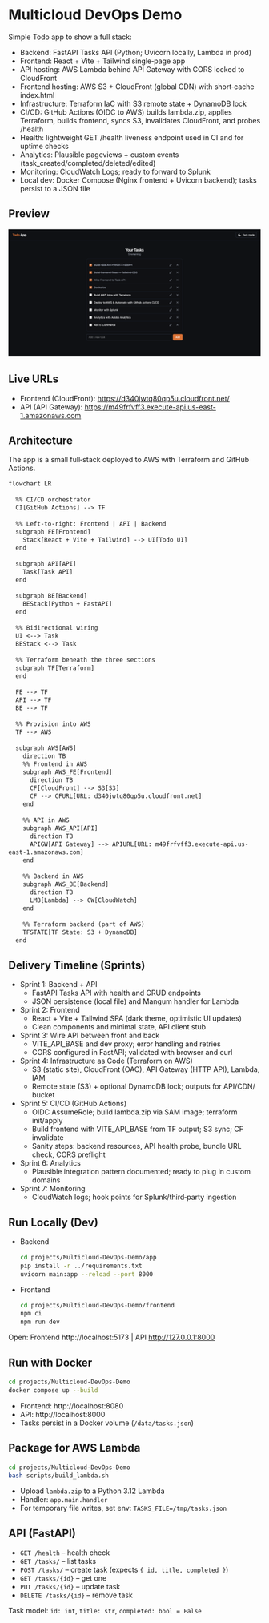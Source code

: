 # Multicloud DevOps Demo

Simple Todo app to show a full stack:

- Backend: FastAPI Tasks API (Python; Uvicorn locally, Lambda in prod)
- Frontend: React + Vite + Tailwind single‑page app
- API hosting: AWS Lambda behind API Gateway with CORS locked to CloudFront
- Frontend hosting: AWS S3 + CloudFront (global CDN) with short‑cache index.html
- Infrastructure: Terraform IaC with S3 remote state + DynamoDB lock
- CI/CD: GitHub Actions (OIDC to AWS) builds lambda.zip, applies Terraform, builds frontend, syncs S3, invalidates CloudFront, and probes /health
- Health: lightweight GET /health liveness endpoint used in CI and for uptime checks
- Analytics: Plausible pageviews + custom events (task_created/completed/deleted/edited)
- Monitoring: CloudWatch Logs; ready to forward to Splunk
- Local dev: Docker Compose (Nginx frontend + Uvicorn backend); tasks persist to a JSON file

## Preview

<img src="docs/todo-app.png" alt="Todo App UI" />

## Live URLs

- Frontend (CloudFront): https://d340jwtq80qp5u.cloudfront.net/
- API (API Gateway): https://m49frfvff3.execute-api.us-east-1.amazonaws.com

## Architecture

The app is a small full‑stack deployed to AWS with Terraform and GitHub Actions.

```mermaid
flowchart LR

  %% CI/CD orchestrator
  CI[GitHub Actions] --> TF

  %% Left-to-right: Frontend | API | Backend
  subgraph FE[Frontend]
    Stack[React + Vite + Tailwind] --> UI[Todo UI]
  end

  subgraph API[API]
    Task[Task API]
  end

  subgraph BE[Backend]
    BEStack[Python + FastAPI]
  end

  %% Bidirectional wiring
  UI <--> Task
  BEStack <--> Task

  %% Terraform beneath the three sections
  subgraph TF[Terraform]
  end

  FE --> TF
  API --> TF
  BE --> TF

  %% Provision into AWS
  TF --> AWS

  subgraph AWS[AWS]
    direction TB
    %% Frontend in AWS
    subgraph AWS_FE[Frontend]
      direction TB
      CF[CloudFront] --> S3[S3]
      CF --> CFURL[URL: d340jwtq80qp5u.cloudfront.net]
    end

    %% API in AWS
    subgraph AWS_API[API]
      direction TB
      APIGW[API Gateway] --> APIURL[URL: m49frfvff3.execute-api.us-east-1.amazonaws.com]
    end

    %% Backend in AWS
    subgraph AWS_BE[Backend]
      direction TB
      LMB[Lambda] --> CW[CloudWatch]
    end

    %% Terraform backend (part of AWS)
    TFSTATE[TF State: S3 + DynamoDB]
  end
```

## Delivery Timeline (Sprints)

- Sprint 1: Backend + API
  - FastAPI Tasks API with health and CRUD endpoints
  - JSON persistence (local file) and Mangum handler for Lambda
- Sprint 2: Frontend
  - React + Vite + Tailwind SPA (dark theme, optimistic UI updates)
  - Clean components and minimal state, API client stub
- Sprint 3: Wire API between front and back
  - VITE_API_BASE and dev proxy; error handling and retries
  - CORS configured in FastAPI; validated with browser and curl
- Sprint 4: Infrastructure as Code (Terraform on AWS)
  - S3 (static site), CloudFront (OAC), API Gateway (HTTP API), Lambda, IAM
  - Remote state (S3) + optional DynamoDB lock; outputs for API/CDN/ bucket
- Sprint 5: CI/CD (GitHub Actions)
  - OIDC AssumeRole; build lambda.zip via SAM image; terraform init/apply
  - Build frontend with VITE_API_BASE from TF output; S3 sync; CF invalidate
  - Sanity steps: backend resources, API health probe, bundle URL check, CORS preflight
- Sprint 6: Analytics
  - Plausible integration pattern documented; ready to plug in custom domains
- Sprint 7: Monitoring
  - CloudWatch logs; hook points for Splunk/third‑party ingestion

## Run Locally (Dev)

- Backend
  ```bash
  cd projects/Multicloud-DevOps-Demo/app
  pip install -r ../requirements.txt
  uvicorn main:app --reload --port 8000
  ```

- Frontend
  ```bash
  cd projects/Multicloud-DevOps-Demo/frontend
  npm ci
  npm run dev
  ```

Open: Frontend http://localhost:5173  |  API http://127.0.0.1:8000

## Run with Docker

```bash
cd projects/Multicloud-DevOps-Demo
docker compose up --build
```

- Frontend: http://localhost:8080
- API: http://localhost:8000
- Tasks persist in a Docker volume (`/data/tasks.json`)

## Package for AWS Lambda

```bash
cd projects/Multicloud-DevOps-Demo
bash scripts/build_lambda.sh
```

- Upload `lambda.zip` to a Python 3.12 Lambda
- Handler: `app.main.handler`
- For temporary file writes, set env: `TASKS_FILE=/tmp/tasks.json`

## API (FastAPI)

- `GET /health` – health check
- `GET /tasks/` – list tasks
- `POST /tasks/` – create task (expects `{ id, title, completed }`)
- `GET /tasks/{id}` – get one
- `PUT /tasks/{id}` – update task
- `DELETE /tasks/{id}` – remove task

Task model: `id: int`, `title: str`, `completed: bool = False`

## 
